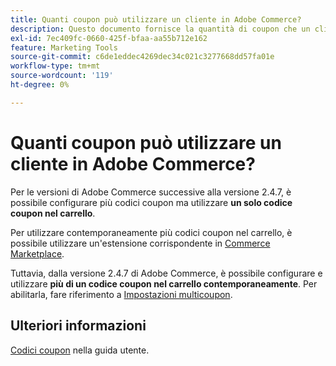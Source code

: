 ```yaml
---
title: Quanti coupon può utilizzare un cliente in Adobe Commerce?
description: Questo documento fornisce la quantità di coupon che un cliente può utilizzare in Adobe Commerce.
exl-id: 7ec409fc-0660-425f-bfaa-aa55b712e162
feature: Marketing Tools
source-git-commit: c6de1eddec4269dec34c021c3277668dd57fa01e
workflow-type: tm+mt
source-wordcount: '119'
ht-degree: 0%

---
```


# Quanti coupon può utilizzare un cliente in Adobe Commerce?

Per le versioni di Adobe Commerce successive alla versione 2.4.7, è possibile configurare più codici coupon ma utilizzare **un solo codice coupon nel carrello**.

Per utilizzare contemporaneamente più codici coupon nel carrello, è possibile utilizzare un&#39;estensione corrispondente in [Commerce Marketplace](https://marketplace.magento.com/).

Tuttavia, dalla versione 2.4.7 di Adobe Commerce, è possibile configurare e utilizzare **più di un codice coupon nel carrello contemporaneamente**. Per abilitarla, fare riferimento a [Impostazioni multicoupon](https://experienceleague.adobe.com/en/docs/commerce-admin/config/sales/sales#multicoupon-settings).

## Ulteriori informazioni

[Codici coupon](https://experienceleague.adobe.com/docs/commerce-admin/marketing/promotions/cart-rules/price-rules-cart-coupon.html) nella guida utente.
